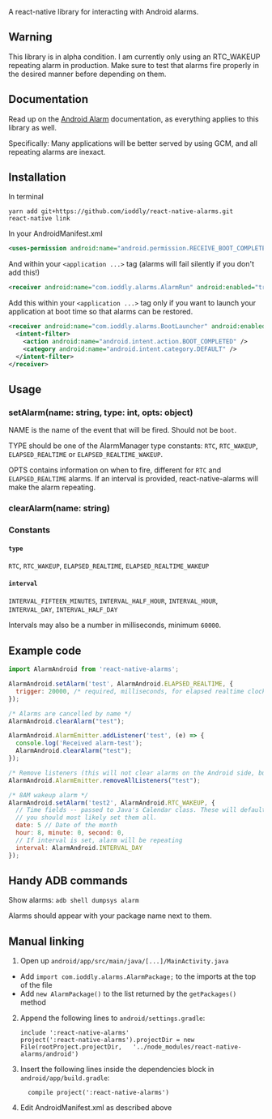 A react-native library for interacting with Android alarms.

## Warning

This library is in alpha condition. I am currently only using an RTC_WAKEUP repeating alarm in production. Make sure to
test that alarms fire properly in the desired manner before depending on them.

## Documentation

Read up on the [Android Alarm](https://developer.android.com/training/scheduling/alarms.html) documentation, as
everything applies to this library as well.

Specifically: Many applications will be better served by using GCM, and all repeating alarms are inexact.

## Installation

In terminal

```shell
yarn add git+https://github.com/ioddly/react-native-alarms.git
react-native link
```
In your AndroidManifest.xml

```xml
<uses-permission android:name="android.permission.RECEIVE_BOOT_COMPLETED" />
```

And within your `<application ...>` tag (alarms will fail silently if you don't add this!)

```xml
<receiver android:name="com.ioddly.alarms.AlarmRun" android:enabled="true"></receiver> 
```

Add this within your `<application ...>` tag only if you want to launch your application at boot time so that alarms
can be restored.

```xml
<receiver android:name="com.ioddly.alarms.BootLauncher" android:enabled="true">
  <intent-filter>
    <action android:name="android.intent.action.BOOT_COMPLETED" />
    <category android:name="android.intent.category.DEFAULT" />
  </intent-filter>
</receiver>
```

## Usage

### setAlarm(name: string, type: int, opts: object)

NAME is the name of the event that will be fired. Should not be `boot`.

TYPE should be one of the AlarmManager type constants: `RTC`, `RTC_WAKEUP`, `ELAPSED_REALTIME` or `ELAPSED_REALTIME_WAKEUP`.

OPTS contains information on when to fire, different for `RTC` and `ELAPSED_REALTIME` alarms. If an interval is provided,
react-native-alarms will make the alarm repeating.

### clearAlarm(name: string)

### Constants

#### `type`

`RTC`, `RTC_WAKEUP`, `ELAPSED_REALTIME`, `ELAPSED_REALTIME_WAKEUP`

#### `interval`

`INTERVAL_FIFTEEN_MINUTES`, `INTERVAL_HALF_HOUR`, `INTERVAL_HOUR`, `INTERVAL_DAY`, `INTERVAL_HALF_DAY`

Intervals may also be a number in milliseconds, minimum `60000`.

## Example code

```javascript
import AlarmAndroid from 'react-native-alarms';

AlarmAndroid.setAlarm('test', AlarmAndroid.ELAPSED_REALTIME, {
  trigger: 20000, /* required, milliseconds, for elapsed realtime clocks */
});

/* Alarms are cancelled by name */
AlarmAndroid.clearAlarm("test");

AlarmAndroid.AlarmEmitter.addListener('test', (e) => {
  console.log('Received alarm-test');
  AlarmAndroid.clearAlarm("test");
});

/* Remove listeners (this will not clear alarms on the Android side, but is recommended when an alarm is removed) */
AlarmAndroid.AlarmEmitter.removeAllListeners("test");

/* 8AM wakeup alarm */
AlarmAndroid.setAlarm('test2', AlarmAndroid.RTC_WAKEUP, {
  // Time fields -- passed to Java's Calendar class. These will default to the current time if not provided
  // you should most likely set them all.
  date: 5 // Date of the month
  hour: 8, minute: 0, second: 0,
  // If interval is set, alarm will be repeating
  interval: AlarmAndroid.INTERVAL_DAY 
});

```

## Handy ADB commands

Show alarms: `adb shell dumpsys alarm`

Alarms should appear with your package name next to them.

## Manual linking

1. Open up `android/app/src/main/java/[...]/MainActivity.java`
  - Add `import com.ioddly.alarms.AlarmPackage;` to the imports at the top of the file
  - Add `new AlarmPackage()` to the list returned by the `getPackages()` method
2. Append the following lines to `android/settings.gradle`:
  	```
  	include ':react-native-alarms'
  	project(':react-native-alarms').projectDir = new File(rootProject.projectDir, 	'../node_modules/react-native-alarms/android')
  	```
3. Insert the following lines inside the dependencies block in `android/app/build.gradle`:
  	```
      compile project(':react-native-alarms')
  	```

4. Edit AndroidManifest.xml as described above
